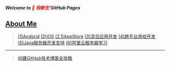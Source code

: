 ##### Welcome to <span style="color:red"> 🍎 倪新生'</span>GitHub Pages
[About Me](AboutMe/nixinsheng.md)
---
>[(1)Andorid](Android/Android.md)
>[(2)iOS](iOS/iOS.md)
>[(2.1)AppStore](AppStore/版本记录.md)
>[(3)混合应用开发](hybridApp/hybridApp.md)
>[(4)跨平台游戏开发](Game/cocos.md)
>[(5)Java服务器开发支持](JavaServer/JavaServer.md)
>[(6)阿里云服务器学习](aliECS/阿里云服务器学习.md)
---
>[创建GitHub技术博客全攻略](http://blog.csdn.net/renfufei/article/details/37725057/)

